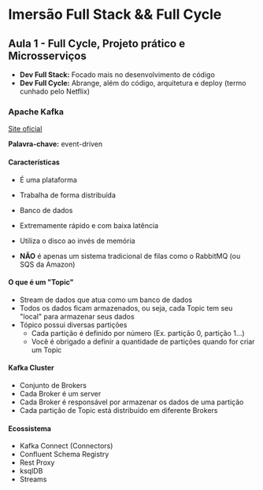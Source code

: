 # Imersão Full Stack && Full Cycle

## Aula 1 - Full Cycle, Projeto prático e Microsserviços

- **Dev Full Stack:** Focado mais no desenvolvimento de código
- **Dev Full Cycle:** Abrange, além do código, arquitetura e deploy (termo cunhado pelo Netflix)

### Apache Kafka

[Site oficial](https://kafka.apache.org/intro)

**Palavra-chave:** event-driven

#### Características

- É uma plataforma
- Trabalha de forma distribuída
- Banco de dados
- Extremamente rápido e com baixa latência
- Utiliza o disco ao invés de memória

- **NÃO** é apenas um sistema tradicional de filas como o RabbitMQ (ou SQS da Amazon)

#### O que é um "Topic"

- Stream de dados que atua como um banco de dados
- Todos os dados ficam armazenados, ou seja, cada Topic tem seu "local" para armazenar seus dados
- Tópico possui diversas partições
  - Cada partição é definido por número (Ex. partição 0, partição 1...)
  - Você é obrigado a definir a quantidade de partições quando for criar um Topic

#### Kafka Cluster

- Conjunto de Brokers
- Cada Broker é um server
- Cada Broker é responsável por armazenar os dados de uma partição
- Cada partição de Topic está distribuído em diferente Brokers

#### Ecossistema

- Kafka Connect (Connectors)
- Confluent Schema Registry
- Rest Proxy
- ksqlDB
- Streams